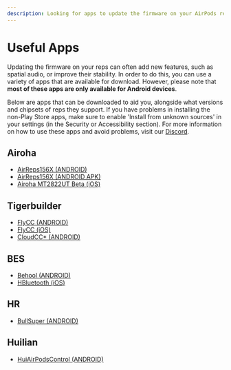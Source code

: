 ```yaml
---
description: Looking for apps to update the firmware on your AirPods replicas? Check out this list of useful apps categorized by chipsets, including Airoha, Tigerbuilder, BES, HR, and Huilian. Please note that most of these apps are only available for Android devices.
---
```


# Useful Apps

Updating the firmware on your reps can often add new features, such as spatial audio, or improve their stability. In order to do this, you can use a variety of apps that are available for download. However, please note that **most of these apps are only available for Android devices**.

Below are apps that can be downloaded to aid you, alongside what versions and chipsets of reps they support. If you have problems in installing the non-Play Store apps, make sure to enable 'Install from unknown sources' in your settings (in the Security or Accessibility section). For more information on how to use these apps and avoid problems, visit our [Discord](https://airreps.link/discord).

## **Airoha**
- [AirReps156X (ANDROID)](https://play.google.com/store/apps/details?id=com.airoha.utapp.sdk&hl=en_GB)
- [AirReps156X (ANDROID APK)](https://airreps.link/updateapk)
- [Airoha MT2822UT Beta (iOS)](https://testflight.apple.com/join/4wMFVNU0)

## **Tigerbuilder**
- [FlyCC (ANDROID)](https://airreps.link/flycc)
- [FlyCC (iOS)](https://airreps.link/iflycc)
- [CloudCC* (ANDROID)](https://airreps.link/cloudcc)

## **BES**
- [Behool (ANDROID)](https://airreps.link/behoolcleaned)
- [HBluetooth (iOS)](https://airreps.link/hbluetooth)

## **HR**
- [BullSuper (ANDROID)](https://airreps.link/bullsuperhr)

## **Huilian**
- [HuiAirPodsControl (ANDROID)](https://airreps.link/airpodscontrol)
